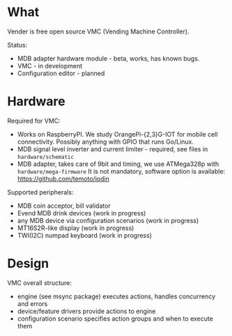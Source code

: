 # What
Vender is free open source VMC (Vending Machine Controller).

Status:
- MDB adapter hardware module - beta, works, has known bugs.
- VMC - in development
- Configuration editor - planned


# Hardware

Required for VMC:
- Works on RaspberryPI. We study OrangePi-{2,3}G-IOT for mobile cell connectivity. Possibly anything with GPIO that runs Go/Linux.
- MDB signal level inverter and current limiter - required, see files in `hardware/schematic`
- MDB adapter, takes care of 9bit and timing, we use ATMega328p with `hardware/mega-firmware` It is not mandatory, software option is available: https://github.com/temoto/iodin

Supported peripherals:
- MDB coin acceptor, bill validator
- Evend MDB drink devices (work in progress)
- any MDB device via configuration scenarios (work in progress)
- MT16S2R-like display (work in progress)
- TWI(I2C) numpad keyboard (work in progress)


# Design

VMC overall structure:
- engine (see msync package) executes actions, handles concurrency and errors
- device/feature drivers provide actions to engine
- configuration scenario specifies action groups and when to execute them
